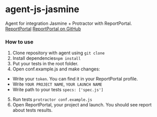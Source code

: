 # agent-js-jasmine
Agent for integration Jasmine + Protractor with ReportPortal.     
[ReportPortal](http://reportportal.io/)
[ReportPortal on GitHub](https://github.com/reportportal)

### How to use
1. Clone repository with agent using ```git clone```
2. Install dependencies```npm install```
3. Put your tests in the root folder.
4. Open conf.example.js and make changes:
* Write your ```token```. You can find it in your ReportPortal profile.
* Write ```YOUR PROJECT NAME```, ```YOUR LAUNCH NAME```
* Write path to your tests  ```specs: ['spec.js']```
5. Run tests  ```protractor conf.example.js```
6. Open ReportPortal, your project and launch. You should see report about tests results.


		
